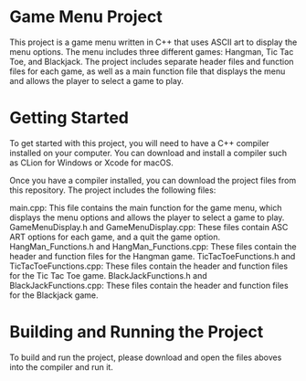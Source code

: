 # Game Menu Project

This project is a game menu written in C++ that uses ASCII art to display the menu options. The menu includes three different games: Hangman, Tic Tac Toe, and Blackjack. The project includes separate header files and function files for each game, as well as a main function file that displays the menu and allows the player to select a game to play.

# Getting Started

To get started with this project, you will need to have a C++ compiler installed on your computer. You can download and install a compiler such as CLion for Windows or Xcode for macOS.

Once you have a compiler installed, you can download the project files from this repository. The project includes the following files:

main.cpp: This file contains the main function for the game menu, which displays the menu options and allows the player to select a game to play.
GameMenuDisplay.h and GameMenuDisplay.cpp: These files contain ASC ART options for each game, and a quit the game option.
HangMan_Functions.h and HangMan_Functions.cpp: These files contain the header and function files for the Hangman game.
TicTacToeFunctions.h and TicTacToeFunctions.cpp: These files contain the header and function files for the Tic Tac Toe game.
BlackJackFunctions.h and BlackJackFunctions.cpp: These files contain the header and function files for the Blackjack game.

# Building and Running the Project

To build and run the project, please download and open the files aboves into the compiler and run it. 



